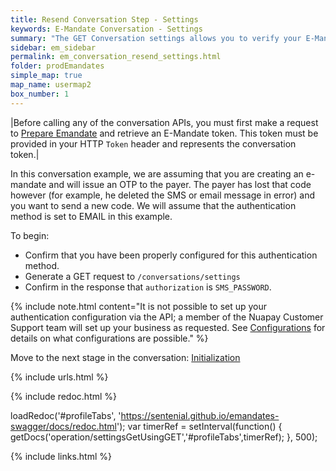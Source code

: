 ```yaml
---
title: Resend Conversation Step - Settings
keywords: E-Mandate Conversation - Settings
summary: "The GET Conversation settings allows you to verify your E-Mandate configuration and to see the next available steps in your current conversation"
sidebar: em_sidebar
permalink: em_conversation_resend_settings.html
folder: prodEmandates
simple_map: true
map_name: usermap2
box_number: 1
---
```


|Before calling any of the conversation APIs, you must first make a request to [Prepare Emandate](em_tokendirectapi.html) and retrieve an E-Mandate token. This token must be provided in your HTTP `Token` header and represents the conversation token.|

In this conversation example, we are assuming that you are creating an e-mandate and will issue an OTP to the payer. The payer has lost that code however (for example, he deleted the SMS or email message in error) and you want to send a new code. We will assume that the authentication method is set to EMAIL in this example.

To begin: 

* Confirm that you have been properly configured for this authentication method.
* Generate a GET request to `/conversations/settings` 
* Confirm in the response that  ``authorization`` is  `SMS_PASSWORD`.


{% include note.html content="It is not possible to set up your authentication configuration via the API; a member of the Nuapay Customer Support team will set up your business as requested. See [Configurations](em_configuration.html#configurations) for details on what configurations are possible." %}

Move to the next stage in the conversation: [Initialization](em_conversation_init.html)

{% include urls.html %}


<ul id="profileTabs" class="nav nav-tabs">
    
   
</ul>
 
 {% include redoc.html %}
 

 
loadRedoc('#profileTabs', 'https://sentenial.github.io/emandates-swagger/docs/redoc.html');
var timerRef = setInterval(function() { getDocs('operation/settingsGetUsingGET','#profileTabs',timerRef); }, 500);



</script>


<div id="mydiv"></div>


</div>



</div>



{% include links.html %}
